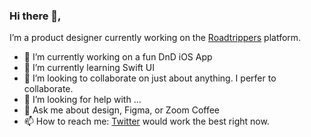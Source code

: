 ### Hi there 👋,

I’m a product designer currently working on the [Roadtrippers][roadtripperslink] platform.

- 🔭 I’m currently working on a fun DnD iOS App
- 🌱 I’m currently learning Swift UI
- 👯 I’m looking to collaborate on just about anything. I perfer to collaborate.
- 🤔 I’m looking for help with ...
- 💬 Ask me about design, Figma, or Zoom Coffee
- 📫 How to reach me: [Twitter][twitterlink] would work the best right now.

<!-- Links -->

[roadtripperslink]: https://maps.roadtrippers.com/
[twitterlink]: https://twitter.com/KyleKochanek

<!--
**kocheck/kocheck** is a ✨ _special_ ✨ repository because its `README.md` (this file) appears on your GitHub profile.

Here are some ideas to get you started:

- 🔭 I’m currently working on ...
- 🌱 I’m currently learning ...
- 👯 I’m looking to collaborate on ...
- 🤔 I’m looking for help with ...
- 💬 Ask me about ...
- 📫 How to reach me: ...
- 😄 Pronouns: ...
- ⚡ Fun fact: ...
-->
